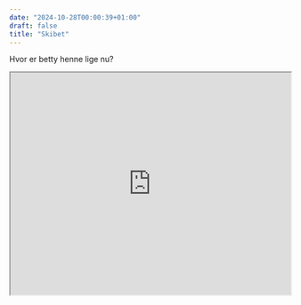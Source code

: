 ```yaml
---
date: "2024-10-28T00:00:39+01:00"
draft: false
title: "Skibet"
---
```

Hvor er betty henne lige nu?
<iframe src="https://www.marinetraffic.com/en/ais/embed/mmsi:219022124/shipid:5630282" width="100%" height="400px"></iframe>





